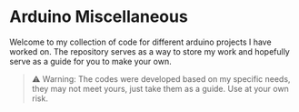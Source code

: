 # Arduino Miscellaneous

Welcome to my collection of code for different arduino projects I have worked on. The repository serves as a way to store my work and hopefully serve as a guide for you to make your own.

> ⚠️ Warning: The codes were developed based on my specific needs, they may not meet yours, just take them as a guide. Use at your own risk.

